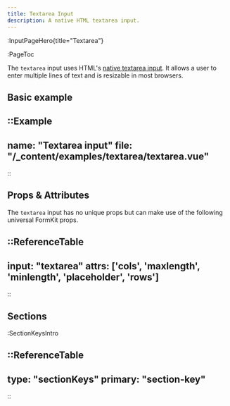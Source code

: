 ```yaml
---
title: Textarea Input
description: A native HTML textarea input.
---
```


:InputPageHero{title="Textarea"}

:PageToc

The `textarea` input uses HTML's [native textarea input](https://developer.mozilla.org/en-US/docs/Web/HTML/Element/textarea). It allows a user to enter multiple lines of text and is resizable in most browsers.

## Basic example

::Example
---
name: "Textarea input"
file: "/_content/examples/textarea/textarea.vue"
---
::


## Props & Attributes

The `textarea` input has no unique props but can make use of the following universal
FormKit props.

::ReferenceTable
---
input: "textarea" 
attrs: ['cols', 'maxlength', 'minlength', 'placeholder', 'rows']
---
::


## Sections

:SectionKeysIntro

<div>
  <formkit-input-diagram
    class="input-diagram--textarea"
    prefix-icon-content="📕"
    suffix-icon-content=""
    label-content="Brief biography"
    input-content="The year was 1982. The season was Autumn. My parents were living in Peru at the time..."
    help-content="Tell us a little about yourself."
    message-content="Brief biography must be between 300 and 500 characters."
  >
  </formkit-input-diagram>
</div>

::ReferenceTable
---
type: "sectionKeys"
primary: "section-key"
---
::

